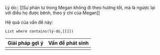 Lý do:: [[Sự phản tư trong Megan không đi theo hướng tốt, mà là ngược lại với điều họ được bênh, theo ý chí của Megan]]

Hệ quả của vấn đề này:
```dataview
List where contains(lý-do,[[]])
```

| Giải pháp gợi ý | Vấn đề phát sinh |
| --------------- | ---------------- |
|                 |                  |
